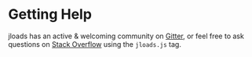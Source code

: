 # Getting Help

jloads has an active & welcoming community on [Gitter](https://gitter.im), or feel free to ask questions
on [Stack Overflow](https://stackoverflow.com/questions/tagged/jloads.js) using the `jloads.js` tag.
